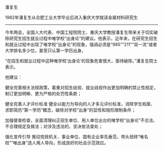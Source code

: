 潘复生

1982年潘复生从合肥工业大学毕业后进入重庆大学就读金属材料研究生

---

今年两会，全国人大代表、中国工程院院士、重庆大学教授潘复生带来关于切实破除研究生招生就业过程中唯学校“出身论”的建议。他表示，近年来，在研究生招生和就业过程中出现了唯学校“出身论”的现象，强调必须是“985”“211”“双一流”或者大学排名多少位，甚至只认第一学历出身。

“在招生和就业过程中这种唯学校‘出身论’的现象危害很大，亟待破除。”潘复生院士表示。

他建议：

健全完善相关法规政策，着重对招生歧视、就业歧视作出更加明确的禁止性规定，制订更加明晰、更为严格的处罚性条款；

健全完善人才评价标准 健全以能力为导向的人才多元评价标准，消除学生档案、求职简历“第一学历”概念，破除对学校“出身”的显性和隐形限制条件；

加强督查检查，全面清理纠正招生单位、用人单位出台的唯学校“出身论”不合法、不合理规定及做法；对涉及违法的，坚决依法查处；

强化宣传引导 推动党政机关、事业单位、国有企业率先垂范，带头扭转“唯名校”“唯出身”选人用人导向，形成良好的社会示范效应。
